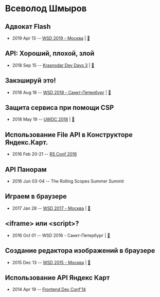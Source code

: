 # Всеволод Шмыров

## Адвокат Flash
- 2019 Apr 13 -- [WSD 2019 - Москва](https://www.youtube.com/watch?v=r4txCvuHFPc&t=3010s)  | [:notebook:](https://wsd.events/2019/04/13/pres/flash-advocate.pdf)  
## API: Хороший, плохой, злой
- 2018 Sep 15 -- [Krasnodar Dev Days 3](https://www.youtube.com/watch?v=ZhgPcOUr3O0)  | [:notebook:](https://yadi.sk/i/UiAi_0kWTtWX1g)  
## Закэшируй это!
- 2018 Aug 18 -- [WSD 2018 - Санкт-Петербург](https://www.youtube.com/watch?v=JQrweUtfI80)  | [:notebook:](https://wsd.events/2018/08/18/pres/cache-it.pdf)  
## Защита сервиса при помощи CSP
- 2018 May 19 -- [UWDC 2018](https://www.youtube.com/watch?v=WFfYF2Q8ihU)  | [:notebook:](https://2018.uwdc.ru/storage/lectures/presentaions/nBM4K3Wuerx8aUhHdZTj1oJ2M3eKrrtjIhvz6HYF.pptx)  
## Использование File API в Конструкторе Яндекс.Карт.
- 2016 Feb 20-21 -- [RS Conf 2016](https://www.youtube.com/watch?v=VeaRqoJGnWY)    
## API Панорам
- 2016 Jun 03-04 -- The Rolling Scopes Summer Summit    
## Играем в браузере
- 2017 Jan 28 -- [WSD 2017 - Москва](https://www.youtube.com/watch?v=Cq1nXEgMiRI)  | [:notebook:](https://wsd.events/2017/01/28/pres/browser-games/)  
## &lt;iframe&gt; или &lt;script&gt;?
- 2016 Oct 01 -- WSD 2016 - Санкт-Петербург  | [:notebook:](https://wsd.events/2016/10/01/pres/iframe-or-script.pdf)  
## Создание редактора изображений в браузере
- 2015 Dec 13 -- [WSD 2015 - Москва](https://www.youtube.com/watch?v=xT6eBk_Wr7c)  | [:notebook:](https://wsd.events/2015/12/13/pres/image-editor.pdf)  
## Использование API Яндекс Карт
- 2014 Apr 19 -- [Frontend Dev Conf’14](https://www.youtube.com/watch?v=J1ngKr6V8eA)    
